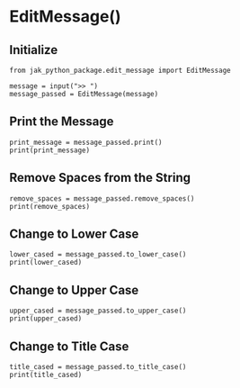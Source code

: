 # EditMessage()

## Initialize

```
from jak_python_package.edit_message import EditMessage

message = input(">> ")
message_passed = EditMessage(message)
```

## Print the Message

```
print_message = message_passed.print()
print(print_message)
```

## Remove Spaces from the String

```
remove_spaces = message_passed.remove_spaces()
print(remove_spaces)
```

## Change to Lower Case

```
lower_cased = message_passed.to_lower_case()
print(lower_cased)
```

## Change to Upper Case

```
upper_cased = message_passed.to_upper_case()
print(upper_cased)
```

## Change to Title Case

```
title_cased = message_passed.to_title_case()
print(title_cased)
```